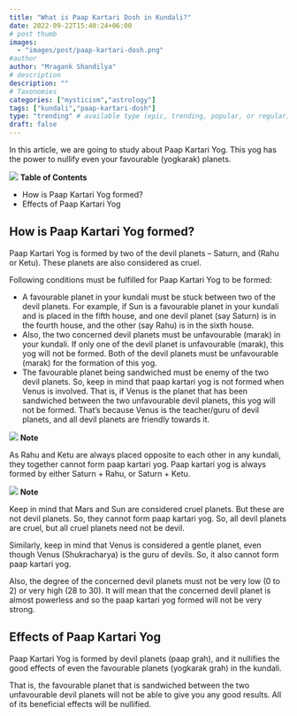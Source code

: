```yaml
---
title: "What is Paap Kartari Dosh in Kundali?"
date: 2022-09-22T15:40:24+06:00
# post thumb
images:
  - "images/post/paap-kartari-dosh.png"
#author
author: "Mragank Shandilya"
# description
description: ""
# Taxonomies
categories: ["mysticism","astrology"]
tags: ["kundali","paap-kartari-dosh"]
type: "trending" # available type (epic, trending, popular, or regular)
draft: false
---
```


In this article, we are going to study about Paap Kartari Yog. This yog has the power to nullify even your favourable (yogkarak) planets. 

<div class="toc-mak">
  <img src="../../images/pencil.png">
  <b>Table of Contents</b>
  <ul>
  <li>How is Paap Kartari Yog formed?</li>
  <li>Effects of Paap Kartari Yog</li>
  </ul>
</div>

## How is Paap Kartari Yog formed?

Paap Kartari Yog is formed by two of the devil planets – Saturn, and (Rahu or Ketu). These planets are also considered as cruel. 

Following conditions must be fulfilled for Paap Kartari Yog to be formed:
* A favourable planet in your kundali must be stuck between two of the devil planets. For example, if Sun is a favourable planet in your kundali and is placed in the fifth house, and one devil planet (say Saturn) is in the fourth house, and the other (say Rahu) is in the sixth house. 
* Also, the two concerned devil planets must be unfavourable (marak) in your kundali. If only one of the devil planet is unfavourable (marak), this yog will not be formed. Both of the devil planets must be unfavourable (marak) for the formation of this yog. 
* The favourable planet being sandwiched must be enemy of the two devil planets. So, keep in mind that paap kartari yog is not formed when Venus is involved. That is, if Venus is the planet that has been sandwiched between the two unfavourable devil planets, this yog will not be formed. That’s because Venus is the teacher/guru of devil planets, and all devil planets are friendly towards it. 

<div class="toc-mak">
  <img src="../../../images/pencil.png">
  <b>Note</b><br>

As Rahu and Ketu are always placed opposite to each other in any kundali, they together cannot form paap kartari yog. Paap kartari yog is always formed by either Saturn + Rahu, or Saturn + Ketu. 
</div>

<div class="toc-mak">
  <img src="../../../images/pencil.png">
  <b>Note</b><br>

Keep in mind that Mars and Sun are considered cruel planets. But these are not devil planets. So, they cannot form paap kartari yog. So, all devil planets are cruel, but all cruel planets need not be devil. 

Similarly, keep in mind that Venus is considered a gentle planet, even though Venus (Shukracharya) is the guru of devils. So, it also cannot form paap kartari yog. 
</div>

Also, the degree of the concerned devil planets must not be very low (0 to 2) or very high (28 to 30). It will mean that the concerned devil planet is almost powerless and so the paap kartari yog formed will not be very strong. 

<!-- Even if one of the concerned devil planets supposed to form the paap kartari yog is favourable (yogkarak), this yog will not be formed. .....concept already used above -->

## Effects of Paap Kartari Yog

Paap Kartari Yog is formed by devil planets (paap grah), and it nullifies the good effects of even the favourable planets (yogkarak grah) in the kundali.

That is, the favourable planet that is sandwiched between the two unfavourable devil planets will not be able to give you any good results. All of its beneficial effects will be nullified. 
